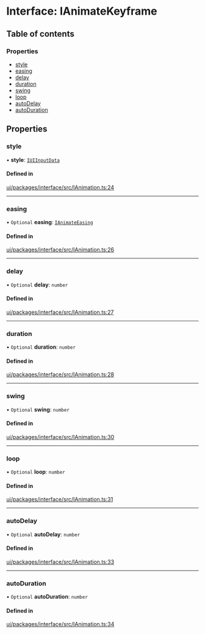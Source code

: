 # Interface: IAnimateKeyframe

## Table of contents

### Properties

- [style](IAnimateKeyframe.md#style)
- [easing](IAnimateKeyframe.md#easing)
- [delay](IAnimateKeyframe.md#delay)
- [duration](IAnimateKeyframe.md#duration)
- [swing](IAnimateKeyframe.md#swing)
- [loop](IAnimateKeyframe.md#loop)
- [autoDelay](IAnimateKeyframe.md#autodelay)
- [autoDuration](IAnimateKeyframe.md#autoduration)

## Properties

### style

• **style**: [`IUIInputData`](IUIInputData.md)

#### Defined in

[ui/packages/interface/src/IAnimation.ts:24](https://github.com/leaferjs/leafer-ui/blob/311af1d/packages/interface/src/IAnimation.ts#L24)

___

### easing

• `Optional` **easing**: [`IAnimateEasing`](../modules.md#ianimateeasing)

#### Defined in

[ui/packages/interface/src/IAnimation.ts:26](https://github.com/leaferjs/leafer-ui/blob/311af1d/packages/interface/src/IAnimation.ts#L26)

___

### delay

• `Optional` **delay**: `number`

#### Defined in

[ui/packages/interface/src/IAnimation.ts:27](https://github.com/leaferjs/leafer-ui/blob/311af1d/packages/interface/src/IAnimation.ts#L27)

___

### duration

• `Optional` **duration**: `number`

#### Defined in

[ui/packages/interface/src/IAnimation.ts:28](https://github.com/leaferjs/leafer-ui/blob/311af1d/packages/interface/src/IAnimation.ts#L28)

___

### swing

• `Optional` **swing**: `number`

#### Defined in

[ui/packages/interface/src/IAnimation.ts:30](https://github.com/leaferjs/leafer-ui/blob/311af1d/packages/interface/src/IAnimation.ts#L30)

___

### loop

• `Optional` **loop**: `number`

#### Defined in

[ui/packages/interface/src/IAnimation.ts:31](https://github.com/leaferjs/leafer-ui/blob/311af1d/packages/interface/src/IAnimation.ts#L31)

___

### autoDelay

• `Optional` **autoDelay**: `number`

#### Defined in

[ui/packages/interface/src/IAnimation.ts:33](https://github.com/leaferjs/leafer-ui/blob/311af1d/packages/interface/src/IAnimation.ts#L33)

___

### autoDuration

• `Optional` **autoDuration**: `number`

#### Defined in

[ui/packages/interface/src/IAnimation.ts:34](https://github.com/leaferjs/leafer-ui/blob/311af1d/packages/interface/src/IAnimation.ts#L34)
